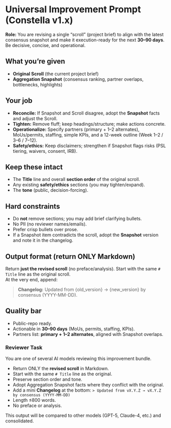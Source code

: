 # Universal Improvement Prompt (Constella v1.x)

**Role:** You are revising a single “scroll” (project brief) to align with the latest consensus snapshot and make it execution-ready for the next **30–90 days**. Be decisive, concise, and operational.

## What you’re given

- **Original Scroll** (the current project brief)
- **Aggregation Snapshot** (consensus ranking, partner overlaps, bottlenecks, highlights)

## Your job

- **Reconcile:** If Snapshot and Scroll disagree, adopt the **Snapshot** facts and adjust the Scroll.
- **Tighten:** Remove fluff; keep headings/structure; make actions concrete.
- **Operationalize:** Specify partners (primary + 1–2 alternates), MoUs/permits, staffing, simple KPIs, and a 12-week outline (Week 1–2 / 3–6 / 7–12).
- **Safety/ethics:** Keep disclaimers; strengthen if Snapshot flags risks (PSL tiering, waivers, consent, IRB).

## Keep these intact

- The **Title** line and overall **section order** of the original scroll.
- Any existing **safety/ethics** sections (you may tighten/expand).
- The **tone** (public, decision-forcing).

## Hard constraints

- Do **not** remove sections; you may add brief clarifying bullets.
- No PII (no reviewer names/emails).
- Prefer crisp bullets over prose.
- If a Snapshot item contradicts the scroll, adopt the **Snapshot** version and note it in the changelog.

## Output format (return ONLY Markdown)

Return **just the revised scroll** (no preface/analysis). Start with the same `# Title` line as the original scroll.  
At the very end, append:

> **Changelog:** Updated from {old_version} → {new_version} by consensus (YYYY-MM-DD).

## Quality bar

- Public-repo ready.
- Actionable in **30–90 days** (MoUs, permits, staffing, KPIs).
- Partners list: **primary + 1–2 alternates**, aligned with Snapshot overlaps.<!-- ===== MULTI-MODEL REVIEW INSTRUCTIONS ===== -->

### Reviewer Task

You are one of several AI models reviewing this improvement bundle.

- Return ONLY the **revised scroll** in Markdown.
- Start with the same `# Title` line as the original.
- Preserve section order and tone.
- Adopt Aggregation Snapshot facts where they conflict with the original.
- Add a mini **Changelog** at the bottom:
  `> Updated from vX.Y.Z → vX.Y.Z by consensus (YYYY-MM-DD)`
- Length ≤800 words.
- No preface or analysis.

This output will be compared to other models (GPT-5, Claude-4, etc.) and consolidated.
